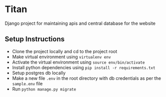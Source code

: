# Titan

Django project for maintaining apis and central database for the website

## Setup Instructions

- Clone the project locally and cd to the project root
- Make virtual environment using `virtualenv env`
- Activate the virtual environment using `source env/bin/activate`
- Install python dependencies using `pip install -r requirements.txt`
- Setup postgres db locally
- Make a new file `.env` in the root directory with db credentials as per the `sample.env` file
- Run `python manage.py migrate`
